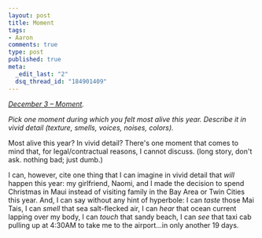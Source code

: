 ```yaml
--- 
layout: post
title: Moment
tags: 
- Aaron
comments: true
type: post
published: true
meta: 
  _edit_last: "2"
  dsq_thread_id: "184901409"
---
```

<a href="http://www.reverb10.com/december-3-moment/"><em>December 3 – Moment</em></a><em>.</em>

<em>Pick one moment during which you felt most alive this year. Describe it in vivid detail (texture, smells, voices, noises, colors).</em>

Most alive this year? In vivid detail? There's one moment that comes to mind that, for legal/contractual reasons, I cannot discuss. (long story, don't ask. nothing bad; just dumb.)

I can, however, cite one thing that I can imagine in vivid detail that <em>will</em> happen this year: my girlfriend, Naomi, and I made the decision to spend Christmas in Maui instead of visiting family in the Bay Area or Twin Cities this year. And, I can say without any hint of hyperbole: I can <em>taste</em> those Mai Tais, I can <em>smell</em> that sea salt-flecked air, I can <em>hear</em> that ocean current lapping over my body, I can <em>touch</em> that sandy beach, I can <em>see</em> that taxi cab pulling up at 4:30AM to take me to the airport...in only another 19 days.

